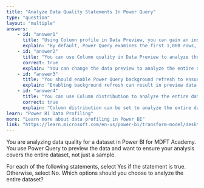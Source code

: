 ```yaml
---
title: "Analyze Data Quality Statements In Power Query"
type: "question"
layout: "multiple"
answers:
    - id: "answer1"
      title: "Using Column profile in Data Preview, you can gain an insight into only the first 1,000 rows in the dataset."
      explain: "By default, Power Query examines the first 1,000 rows, but you can change this to analyze the whole dataset."
    - id: "answer2"
      title: "You can use Column quality in Data Preview to analyze the entire dataset."
      correct: true
      explain: "You can change the data preview to analyze the entire dataset by selecting the profiling status in the status bar."
    - id: "answer3"
      title: "You should enable Power Query background refresh to ensure that the preview data is up to date."
      explain: "Enabling background refresh can result in preview data becoming out of date. It is better to disable this option."
    - id: "answer4"
      title: "You can use Column distribution to analyze the entire dataset."
      correct: true
      explain: "Column distribution can be set to analyze the entire dataset, not just the first 1,000 rows, by changing the profiling status."
learn: "Power BI Data Profiling"
more: "Learn more about data profiling in Power BI"
link: "https://learn.microsoft.com/en-us/power-bi/transform-model/desktop-query-overview#data-profiling"
---
```

You are analyzing data quality for a dataset in Power BI for MDFT Academy. You use Power Query to preview the data and want to ensure your analysis covers the entire dataset, not just a sample.

For each of the following statements, select Yes if the statement is true. Otherwise, select No. Which options should you choose to analyze the entire dataset?
